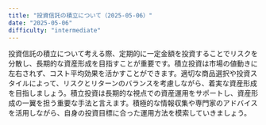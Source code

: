 ```yaml
---
title: "投資信託の積立について（2025-05-06）"
date: "2025-05-06"
difficulty: "intermediate"
---
```


投資信託の積立について考える際、定期的に一定金額を投資することでリスクを分散し、長期的な資産形成を目指すことが重要です。積立投資は市場の値動きに左右されず、コスト平均効果を活かすことができます。適切な商品選択や投資スタイルによって、リスクとリターンのバランスを考慮しながら、着実な資産形成を目指しましょう。積立投資は長期的な視点での資産運用をサポートし、資産形成の一翼を担う重要な手法と言えます。積極的な情報収集や専門家のアドバイスを活用しながら、自身の投資目標に合った運用方法を模索していきましょう。
